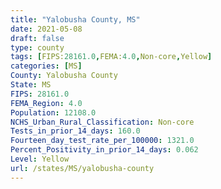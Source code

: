 ```yaml
---
title: "Yalobusha County, MS"
date: 2021-05-08
draft: false
type: county
tags: [FIPS:28161.0,FEMA:4.0,Non-core,Yellow]
categories: [MS]
County: Yalobusha County
State: MS
FIPS: 28161.0
FEMA_Region: 4.0
Population: 12108.0
NCHS_Urban_Rural_Classification: Non-core
Tests_in_prior_14_days: 160.0
Fourteen_day_test_rate_per_100000: 1321.0
Percent_Positivity_in_prior_14_days: 0.062
Level: Yellow
url: /states/MS/yalobusha-county
---
```



